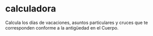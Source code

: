 # calculadora
Calcula los días de vacaciones, asuntos particulares y cruces que te corresponden conforme a la antigüedad en el Cuerpo.
